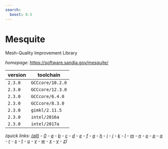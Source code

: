 ```yaml
---
search:
  boost: 0.5
---
```

# Mesquite

Mesh-Quality Improvement Library

*homepage*: <https://software.sandia.gov/mesquite/>

version | toolchain
--------|----------
``2.3.0`` | ``GCCcore/10.2.0``
``2.3.0`` | ``GCCcore/12.3.0``
``2.3.0`` | ``GCCcore/6.4.0``
``2.3.0`` | ``GCCcore/8.3.0``
``2.3.0`` | ``gimkl/2.11.5``
``2.3.0`` | ``intel/2016a``
``2.3.0`` | ``intel/2017a``


*(quick links: [(all)](../index.md) - [0](../0/index.md) - [a](../a/index.md) - [b](../b/index.md) - [c](../c/index.md) - [d](../d/index.md) - [e](../e/index.md) - [f](../f/index.md) - [g](../g/index.md) - [h](../h/index.md) - [i](../i/index.md) - [j](../j/index.md) - [k](../k/index.md) - [l](../l/index.md) - [m](../m/index.md) - [n](../n/index.md) - [o](../o/index.md) - [p](../p/index.md) - [q](../q/index.md) - [r](../r/index.md) - [s](../s/index.md) - [t](../t/index.md) - [u](../u/index.md) - [v](../v/index.md) - [w](../w/index.md) - [x](../x/index.md) - [y](../y/index.md) - [z](../z/index.md))*

